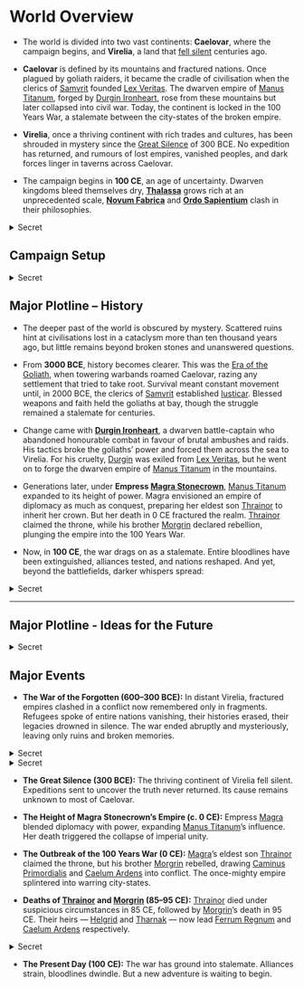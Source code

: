 ﻿# World Overview

- The world is divided into two vast continents: **Caelovar**, where the campaign begins, and **Virelia**, a land that [fell silent](Timeline.md/#the-age-of-shadow-3000-bce) centuries ago.

- **Caelovar** is defined by its mountains and fractured nations. Once plagued by goliath raiders, it became the cradle of civilisation when the clerics of [Samvrit](./Deities/Samvrit.md) founded [Lex Veritas](./Geography/Caelovar/Lex_Veritas.md). The dwarven empire of [Manus Titanum](./Geography/Caelovar/Manus_Titanum.md), forged by [Durgin Ironheart](./Characters/Durgin_Ironheart.md), rose from these mountains but later collapsed into civil war. Today, the continent is locked in the 100 Years War, a stalemate between the city-states of the broken empire.

- **Virelia**, once a thriving continent with rich trades and cultures, has been shrouded in mystery since the [Great Silence](./Timeline.md#the-age-of-shadow-3000-bce) of 300 BCE. No expedition has returned, and rumours of lost empires, vanished peoples, and dark forces linger in taverns across Caelovar.

- The campaign begins in **100 CE**, an age of uncertainty. Dwarven kingdoms bleed themselves dry, **[Thalassa](./Geography/Caelovar/Thalassa.md)** grows rich at an unprecedented scale, **[Novum Fabrica](./Geography/Caelovar/Novum_Fabrica.md)** and **[Ordo Sapientium](./Geography/Caelovar/Ordo_Sapientium.md)** clash in their philosophies.

<details data-secret="true"><summary>Secret</summary>

  Whispers of [warforged](./Glossary.md/#warforged) spread once more across the seas — constructs outside the Wheel, tied to **[Daraksha](./Deities/Daraksha.md)**’s pact with **[Drazkul](./Characters/Drazkul_Vurntash.md)**. Their resurgence is a sign that the cycle may break again.

  [The Triad of Balance](./Glossary.md/#triad-of-balance) — [Samvrit](./Deities/Samvrit.md), [Ishvarael](./Deities/Ishvarael.md), and [Varnesh](./Deities/Varnesh.md) — suspect [Daraksha](./Deities/Daraksha.md)’s hand in their resurgence, but lack proof strong enough to justify divine judgment. The [warforged](./Glossary.md#warforged) schemata, relics of forbidden creation once sealed within [Esochrein](/Patrons/Esochrein.md)’s Vaults, were stolen by the [Hollow Coin Syndicate](./Factions/Hollow_Coin_Syndicate.md) at her unseen prompting.
  
  Each [warforged](./Glossary.md#warforged) carries a soul that should have returned to the [Wheel](Glossary.md/#the-wheel-of-return) — prisoners once taken by [Drazkul Vurntash](./Characters/Drazkul_Vurntash.md) or victims captured by other [warforged](Glossary.md/#warforged). Their bondage denies the [Wheel](Glossary.md/#the-wheel-of-return) its rhythm, slowly unbalancing life and death.
  
  As their numbers grow, the Triad feel the strain reverberate through the cosmos. Should the balance tip further, they may act as they once did at the end of the last age — unmaking the world to restore order.
</details>


## Campaign Setup

<details data-secret="true"><summary>Secret</summary>
  There will be two parallel campaigns running in the world. Two different parties of 6. 
  
  The Krome Team will be starting at level 10. Their character information is stored in [/Players_Krome](./Players/Players_Krome/)

  The Watford Team will be starting at level 6. Their character information is stored in [/Players_Krome](./Players/Players_Watford/)


</details>



## Major Plotline – History

- The deeper past of the world is obscured by mystery. Scattered ruins hint at civilisations lost in a cataclysm more than ten thousand years ago, but little remains beyond broken stones and unanswered questions.

- From **3000 BCE**, history becomes clearer. This was the [Era of the Goliath](./Timeline.md/#the-reset-10000-bce), when towering warbands roamed Caelovar, razing any settlement that tried to take root. Survival meant constant movement until, in 2000 BCE, the clerics of [Samvrit](./Deities/Samvrit.md) established [Iusticar](./Geography/Caelovar/Lex_Veritas.md). Blessed weapons and faith held the goliaths at bay, though the struggle remained a stalemate for centuries.

- Change came with **[Durgin Ironheart](./Characters/Durgin_Ironheart.md)**, a dwarven battle-captain who abandoned honourable combat in favour of brutal ambushes and raids. His tactics broke the goliaths’ power and forced them across the sea to Virelia. For his cruelty, [Durgin](./Characters/Durgin_Ironheart.md) was exiled from [Lex Veritas](./Geography/Caelovar/Lex_Veritas.md), but he went on to forge the dwarven empire of [Manus Titanum](./Geography/Caelovar/Manus_Titanum.md) in the mountains.

- Generations later, under **Empress [Magra Stonecrown](./Characters/Magra_Stonecrown.md)**, [Manus Titanum](./Geography/Caelovar/Manus_Titanum.md) expanded to its height of power. Magra envisioned an empire of diplomacy as much as conquest, preparing her eldest son [Thrainor](./Characters/Thrainor_Stonecrown.md) to inherit her crown. But her death in 0 CE fractured the realm. [Thrainor](./Characters/Thrainor_Stonecrown.md) claimed the throne, while his brother [Morgrin](./Characters/Morgrin_Stonecrown.md) declared rebellion, plunging the empire into the 100 Years War.

- Now, in **100 CE**, the war drags on as a stalemate. Entire bloodlines have been extinguished, alliances tested, and nations reshaped. And yet, beyond the battlefields, darker whispers spread:

<details data-secret="true"><summary>Secret</summary>

  Those who know the forbidden histories of the War of the Forgotten understand the truth. The Silence was not a natural calamity, but the aftermath of [Drazkul Vurntash](./Characters/Drazkul_Vurntash.md)’s conquest. His [warforged](Glossary.md/#warforged) legions swept across Virelia, enslaving its people and binding their souls into iron shells.
  
  When the [dirge cores](./Glossary.md/#dirge-cores) that powered those legions began to fail, their hosts disintegrated and the freed spirits surged back into the Wheel, nearly tearing it apart. The [Triad of Balance](./Glossary.md/#triad-of-balance) intervened — sealing Virelia in divine silence to contain the rupture.
  
  For four centuries, that silence has endured. No ship bound for Virelia has ever returned, their wrecks lost to the Sea of Dread or to the guardians that remain upon its shores. 

  The miners in the [Badlands](./Geography/Caelovar/Badlands.md) work against their will, trapped in debt to the [Sildore Exchange](./Factions/Sildore_Exchange.md), a [Thalassan](./Geography/Caelovar/Thalassa.md) merchant bank turned predatory loan shark. To pay off their bondage, they extract rare earth metals and crystals sold by [Ash & Ledger](./Factions/Ash_and_Ledger.md) to the [Dustvale Accord](./Factions/The_Dustvale_Accord.md). These metals vanish overseas, feeding secret forges where [warforged](./Glossary.md/#warforged) are made. Recently, some of these constructs have appeared in the 100 Years War, bolstering [Tharnak Stonecrown](./Characters/Tharnak_Stonecrown.md)’s forces.

  [Khardek Stonecrown](./Characters/Khardek_Stonecrown.md) did not build a grand design so much as lash out in bitterness. Forever overshadowed by his siblings, he poisoned [Magra](./Characters/Magra_Stonecrown.md) not to claim their thrones but to see their legacies ruined. Retreating into [Ferraria Tenebris](./Geography/Caelovar/Ferraria_Tenebris.md), he steeped himself in spite and secrecy.

  Through reckless bargains such as the **[Dustvale Accord](./Factions/The_Dustvale_Accord.md)**, [Khardek](./Characters/Khardek_Stonecrown.md) bartered away fragments of [Manus Titanum](./Geography/Caelovar/Manus_Titanum.md)’s heritage for forbidden aid. It was this act of desperation that allowed **[Drazkul Vurntash](./Characters/Drazkul_Vurntash.md)** to ferry the [warforged](./Glossary.md/#warforged) across the sea. To [Khardek](./Characters/Khardek_Stonecrown.md), they were perfect weapons to wound [Ferrum Regnum](./Geography/Caelovar/Ferrum_Regnum.md) — silent, tireless, and underestimated, much as he himself had been.

  What he failed to grasp was that their resurgence threatened the [Wheel](./Glossary.md/#the-wheel-of-return) itself. Souls bound into steel, denied their return, unravel the cosmic balance. In his pettiness, [Khardek](./Characters/Khardek_Stonecrown.md) opened a door for chaos far greater than he could ever understand, his spite serving the designs of powers beyond his control.

  The existence of the [warforged](./Glossary.md/#warforged) threatens the [Wheel](./Glossary.md/#the-wheel-of-return). Souls that would be claimed and returned to the wheel are trapped in mechanical bodies. Even broken [warforged](./Glossary.md/#warforged) that seem beyond repair have a dirge core that binds souls to the steel. As chaos builds, the gods start turning the [Wheel](./Glossary.md/#the-wheel-of-return) towards another reset in order to preserve the cosmic order. Chaos itself threatens the stability of the [Wheel](./Glossary.md/#the-wheel-of-return). [Daraksha](./Deities/Daraksha.md)'s meddling is geared to destabilise the [Wheel](./Glossary.md/#the-wheel-of-return). If the chaos she brings to the world gets to a level that the wheel cannot handle before another reset occurs, it will fall apart, tearing apart the cosmic order and allowing [Daraksha](./Deities/Daraksha.md) to seize it and mould reality to her will.

  The Triad of Balance — [Samvrit](./Deities/Samvrit.md), [Ishvarael](./Deities/Ishvarael.md), and [Varnesh](./Deities/Varnesh.md) — stand apart from the rest of the pantheon. They alone can act directly if the [Wheel](./Glossary.md/#the-wheel-of-return) falters, for their strength is bound to its turning rather than mortal worship. All other gods, even the mightiest, must work through the hands of mortals.

  Among them, [Aurelion Threx](./Deities/Aurelion_Threx.md) trembles in secret. The [warforged](./Glossary.md/#warforged) did not simply slaughter his zealots — they shattered the hierarchies and chains that sustained his stolen divinity. His empire of law was his altar, and its breaking has left him weakened. Yet to mortals he presents only fire and certainty, masking fear with the illusion of unbroken strength.
</details>

---

## Major Plotline - Ideas for the Future

<details data-secret="true"><summary>Secret</summary>

  The campaign ideas and log for the Watford Team will be stored in [Session_Logs/Party B/](./Session%20Logs/Watford_Log/)

  The campaign ideas and log for the Krome Team will be stored in [Session_Logs/Party A](./Session%20Logs/Krome_Log/)

</details>

## Major Events

- **The War of the Forgotten (600–300 BCE):** In distant Virelia, fractured empires clashed in a conflict now remembered only in fragments. Refugees spoke of entire nations vanishing, their histories erased, their legacies drowned in silence. The war ended abruptly and mysteriously, leaving only ruins and broken memories.
<details data-secret="true"><summary>Secret</summary>

  The War of the Forgotten was Virelia’s last great struggle before the Silence. Drazkul unleashed his [warforged](./Glossary.md/#warforged) against [Dominatus Rex](./Geography/Virelia/Dominatus_Rex.md), binding souls into steel to stave off collapse. Though he won battles, the war consumed his people, leaving only husks of once-great civilisations. Daraksha’s pact with him marked the desperate final act of a doomed continent.
</details>

<details data-secret="true"><summary>Secret</summary>

- **The [warforged](./Glossary.md/#warforged) and the Pact of Souls** During the desperate days of the Duergar exodus, [Drazkul Vurntash](./Characters/Drazkul_Vurntash.md) forged a forbidden pact with the goddess [Daraksha](./Deities/Daraksha.md), who had herself sown the chaos that drove the refugees to ruin. In exchange for their salvation, [Drazkul](./Characters/Drazkul_Vurntash.md) was taught to bind dying souls into mechanical vessels called [Dirge Cores](./Glossary.md/#dirge-cores) — devices that could power constructs of steel and stone. These souls, fractured and incomplete, became the first [warforged](./Glossary.md/#warforged). Their creation was not a triumph of artifice but a theft from death and the [wheel](./Glossary.md/#the-wheel-of-return) itself. The [Dirge Cores](./Glossary.md/#dirge-cores) could not hold souls indefinitely; over time, the spirit fragments faded, leaving only echoes of pain and the mechanical reflex to obey. In the recent years, [Ferraria Tenebris](./Geography/Caelovar/Ferraria_Tenebris.md) has traded with [Drazkul](./Characters/Drazkul_Vurntash.md) to replicate or prolong the Dirge technology, seeking to make the constructs last longer. Yet even now, the [warforged](./Glossary.md/#warforged) sometimes cry out fragments of their old lives — memories that surface and vanish like sparks in ash.


</details>

- **The Great Silence (300 BCE):** The thriving continent of Virelia fell silent. Expeditions sent to uncover the truth never returned. Its cause remains unknown to most of Caelovar.

- **The Height of Magra Stonecrown’s Empire (c. 0 CE):** Empress [Magra](./Characters/Magra_Stonecrown.md) blended diplomacy with power, expanding [Manus Titanum](./Geography/Caelovar/Manus_Titanum.md)’s influence. Her death triggered the collapse of imperial unity.

- **The Outbreak of the 100 Years War (0 CE):** [Magra](./Characters/Magra_Stonecrown.md)’s eldest son [Thrainor](./Characters/Thrainor_Stonecrown.md) claimed the throne, but his brother [Morgrin](./Characters/Morgrin_Stonecrown.md) rebelled, drawing [Caminus Primordialis](./Geography/Caelovar/Caminus_Primordialis.md) and [Caelum Ardens](./Geography/Caelovar/Caelum_Ardens.md) into conflict. The once-mighty empire splintered into warring city-states.

- **Deaths of [Thrainor](./Characters/Thrainor_Stonecrown.md) and [Morgrin](./Characters/Morgrin_Stonecrown.md) (85–95 CE):** [Thrainor](./Characters/Thrainor_Stonecrown.md) died under suspicious circumstances in 85 CE, followed by [Morgrin](./Characters/Morgrin_Stonecrown.md)’s death in 95 CE. Their heirs — [Helgrid](./Characters/Helgrid_Stonecrown.md) and [Tharnak](./Characters/Tharnak_Stonecrown.md) — now lead [Ferrum Regnum](./Geography/Caelovar/Ferrum_Regnum.md) and [Caelum Ardens](./Geography/Caelovar/Caelum_Ardens.md) respectively.
<details data-secret="true"><summary>Secret</summary>

  Khardek had been instigating the violence between [Thrainor](./Characters/Thrainor_Stonecrown.md) and [Morgrin](./Characters/Morgrin_Stonecrown.md), attempting to prolong the war long enough to cripple the nations, forcing them to turn to him, allowing him to bring some of [Drazkul's](./Characters/Drazkul_Vurntash.md) [warforged](./Glossary.md/#warforged) to Caelovar and bring [Khardek](./Characters/Khardek_Stonecrown.md)'s vision for the world to fruition.

</details>

- **The Present Day (100 CE):** The war has ground into stalemate. Alliances strain, bloodlines dwindle. But a new adventure is waiting to begin.



